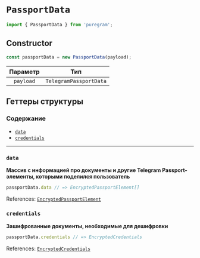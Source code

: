 # `PassportData`

```ts
import { PassportData } from 'puregram';
```

## Constructor

```ts
const passportData = new PassportData(payload);
```

| Параметр  |          Тип           |
| :-------: | :--------------------: |
| `payload` | `TelegramPassportData` |

## Геттеры структуры

### Содержание

* [`data`](#data)
* [`credentials`](#credentials)

---

### `data`

**Массив с информацией про документы и другие Telegram Passport-элементы, которыми поделился пользователь**

```ts
passportData.data // => EncryptedPassportElement[]
```

References: [`EncryptedPassportElement`](./encrypted-passport-element.md)

### `credentials`

**Зашифрованные документы, необходимые для дешифровки**

```ts
passportData.credentials // => EncryptedCredentials
```

References: [`EncryptedCredentials`](./encrypted-credentials.md)